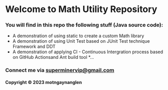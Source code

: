 # Welcome to Math Utility Repository
### You will find in this repo the following stuff (Java source code):

* A demonstration of using static to create a custom Math library
* A demonstration of using Unit Test based on JUnit Test technique Framework and DDT
* A demonstration of applying CI - Continuous Intergration process based on GitHub
Actionsand Ant build tool
*...

### Connect me via superminervip@gmail.com
#### Copyright &#169; 2023 motngaynanglen